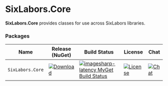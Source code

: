 # SixLabors.Core

**SixLabors.Core** provides classes for use across SixLabors libraries.

### Packages

|         Name       | Release (NuGet) | Build Status | License | Chat |
|--------------------|-----------------|--------------|---------|------|
| `SixLabors.Core`   | [![Download](https://img.shields.io/myget/imagesharp-latency/v/SixLabors.Core.svg)](https://www.myget.org/F/imagesharp-latency/api/v2/package/SixLabors.Core/1.0.1) | [![imagesharp-latency MyGet Build Status](https://www.myget.org/BuildSource/Badge/imagesharp-latency?identifier=949db081-6409-454c-ae7b-da8c530e2f2f)](https://www.myget.org/) | [![License](https://img.shields.io/badge/license-Apache%202-blue.svg)](https://raw.githubusercontent.com/Latency/ImageSharp.Core/master/LICENSE) | [![Chat](https://camo.githubusercontent.com/da2edb525cde1455a622c58c0effc3a90b9a181c/68747470733a2f2f6261646765732e6769747465722e696d2f4a6f696e253230436861742e737667)](https://gitter.im/ImageSharp/General?utm_source=badge&amp;utm_medium=badge&amp;utm_campaign=pr-badge&amp;utm_content=badge) |
